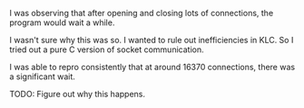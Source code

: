 I was observing that after opening and closing lots of connections,
the program would wait a while.

I wasn't sure why this was so.
I wanted to rule out inefficiencies in KLC. So
I tried out a pure C version of socket communication.

I was able to repro consistently that at around 16370 connections,
there was a significant wait.

TODO: Figure out why this happens.
